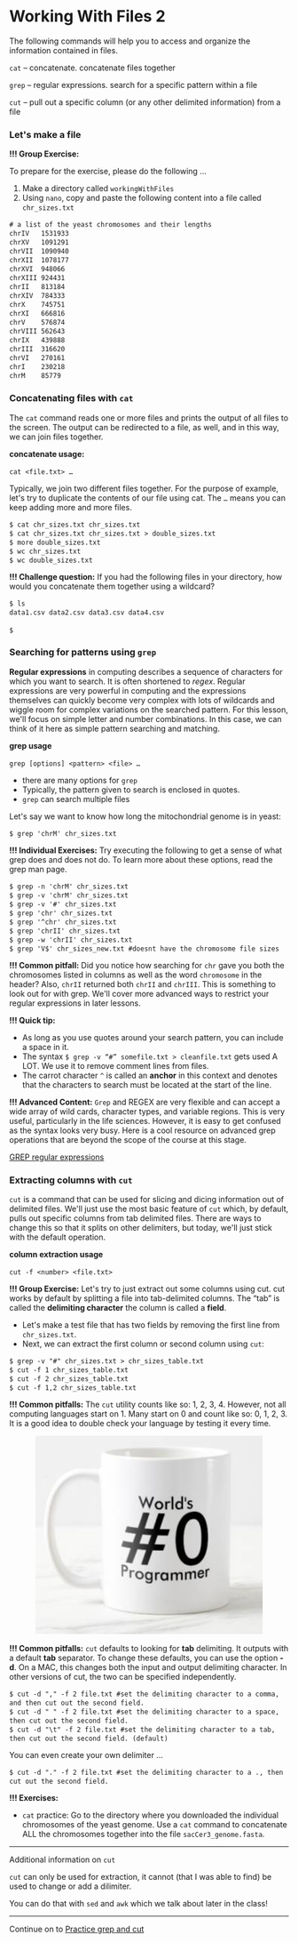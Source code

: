 # Working With Files 2

The following commands will help you to access and organize the information contained in files.

`cat` – concatenate. concatenate files together

`grep` – regular expressions. search for a specific pattern within a file

`cut` – pull out a specific column (or any other delimited information) from a file

### Let's make a file

**!!! Group Exercise:** 

To prepare for the exercise, please do the following …

1. Make a directory called `workingWithFiles`
2. Using `nano`, copy and paste the following content into a file called `chr_sizes.txt`

```
# a list of the yeast chromosomes and their lengths
chrIV	1531933
chrXV	1091291
chrVII	1090940
chrXII	1078177
chrXVI	948066
chrXIII	924431
chrII	813184
chrXIV	784333
chrX	745751
chrXI	666816
chrV	576874
chrVIII	562643
chrIX	439888
chrIII	316620
chrVI	270161
chrI	230218
chrM	85779
```

### Concatenating files with `cat`

The `cat` command reads one or more files and prints the output of all files to the screen. The output can be redirected to a file, as well, and in this way, we can join files together.

**concatenate usage:**

`cat <file.txt> …`

Typically, we join two different files together. For the purpose of example, let's try to duplicate the contents of our file using cat. The  `…` means you can keep adding more and more files.

```
$ cat chr_sizes.txt chr_sizes.txt
$ cat chr_sizes.txt chr_sizes.txt > double_sizes.txt
$ more double_sizes.txt
$ wc chr_sizes.txt
$ wc double_sizes.txt 
```

**!!! Challenge question:** If you had the following files in your directory, how would you concatenate them together using a wildcard?

```
$ ls
data1.csv data2.csv data3.csv data4.csv

$ 
```

### Searching for patterns using `grep`

**Regular expressions** in computing describes a sequence of characters for which you want to search. It is often shortened to *regex*. Regular expressions are very powerful in computing and the expressions themselves can quickly become very complex with lots of wildcards and wiggle room for complex variations on the searched pattern. For this lesson, we'll focus on simple letter and number combinations. In this case, we can think of it here as simple pattern searching and matching.

**grep usage**

`grep [options] <pattern> <file> …`

- there are many options for `grep`
- Typically, the pattern given to search is enclosed in quotes.
- `grep` can search multiple files

Let's say we want to know how long the mitochondrial genome is in yeast:

```
$ grep 'chrM' chr_sizes.txt
```

**!!! Individual Exercises:** Try executing the following to get a sense of what grep does and does not do. To learn more about these options, read the grep man page.

```
$ grep -n 'chrM' chr_sizes.txt
$ grep -v 'chrM' chr_sizes.txt
$ grep -v '#' chr_sizes.txt
$ grep 'chr' chr_sizes.txt
$ grep '^chr' chr_sizes.txt 
$ grep 'chrII' chr_sizes.txt
$ grep -w 'chrII' chr_sizes.txt
$ grep 'V$' chr_sizes_new.txt #doesnt have the chromosome file sizes 
```

**!!! Common pitfall:** Did you notice how searching for `chr` gave you both the chromosomes listed in columns as well as the word `chromosome` in the header? Also, `chrII` returned both `chrII` and `chrIII`. This is something to look out for with grep. We'll cover more advanced ways to restrict your regular expressions in later lessons.

**!!! Quick tip:** 

- As long as you use quotes around your search pattern, you can include a space in it.
- The syntax `$ grep -v “#” somefile.txt > cleanfile.txt` gets used A LOT. We use it to remove comment lines from files.
- The carrot character `^` is called an **anchor** in this context and denotes that the characters to search must be located at the start of the line.

**!!! Advanced Content:** `Grep` and REGEX are very flexible and can accept a wide array of wild cards, character types, and variable regions. This is very useful, particularly in the life sciences. However, it is easy to get confused as the syntax looks very busy. Here is a cool resource on advanced grep operations that are beyond the scope of the course at this stage.

[GREP regular expressions](https://www.cyberciti.biz/faq/grep-regular-expressions/)

### Extracting columns with `cut`

`cut` is a command that can be used for slicing and dicing information out of delimited files. We'll just use the most basic feature of `cut` which, by default, pulls out specific columns from tab delimited files. There are ways to change this so that it splits on other delimiters, but today, we'll just stick with the default operation.

**column extraction usage**

`cut -f <number> <file.txt>`

**!!! Group Exercise:** Let's try to just extract out some columns using cut. cut works by default by splitting a file into tab-delimited columns. The “tab” is called the **delimiting character** the column is called a **field**.

- Let's make a test file that has two fields by removing the first line from `chr_sizes.txt`.
- Next, we can extract the first column or second column using `cut`:

```
$ grep -v "#" chr_sizes.txt > chr_sizes_table.txt
$ cut -f 1 chr_sizes_table.txt
$ cut -f 2 chr_sizes_table.txt
$ cut -f 1,2 chr_sizes_table.txt
```

**!!! Common pitfalls:** The `cut` utility counts like so: 1, 2, 3, 4. However, not all computing languages start on 1. Many start on 0 and count like so: 0, 1, 2, 3. It is a good idea to double check your language by testing it every time.

<p align="center">
<img width="410" alt="mug" src="https://github.com/jesshill/CSU-2025FA-DSCI-510-001_LINUX_as_a_computational_platform/blob/main/Images/worlds_0_programmer_mug.png">
</p>

**!!! Common pitfalls:** `cut` defaults to looking for **tab** delimiting. It outputs with a default **tab** separator. To change these defaults, you can use the option **-d**. On a MAC, this changes both the input and output delimiting character. In other versions of cut, the two can be specified independently.

```
$ cut -d "," -f 2 file.txt #set the delimiting character to a comma, and then cut out the second field.
$ cut -d " " -f 2 file.txt #set the delimiting character to a space, then cut out the second field.
$ cut -d "\t" -f 2 file.txt #set the delimiting character to a tab, then cut out the second field. (default)
```

You can even create your own delimiter ...
```
$ cut -d "." -f 2 file.txt #set the delimiting character to a ., then cut out the second field. 
```

**!!! Exercises:**

- `cat` practice: Go to the directory where you downloaded the individual chromosomes of the yeast genome. Use a `cat` command to concatenate ALL the chromosomes together into the file `sacCer3_genome.fasta`.

---
Additional information on `cut` 

`cut` can only be used for extraction, it cannot (that I was able to find) be used to change or add a dilimiter. 

You can do that with `sed` and `awk` which we talk about later in the class!

---

Continue on to [Practice grep and cut](2-7_Practice_grep_and_cut.md)
